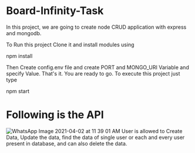 # Board-Infinity-Task
In this project, we are going to create node CRUD application with express and mongodb.

To Run this project Clone it and install modules using

npm install


Then Create config.env file and create PORT and MONGO_URI Variable and specify Value. That's it. You are ready to go. To execute this project just type

npm start

# Following is the API
![WhatsApp Image 2021-04-02 at 11 39 01 AM](https://user-images.githubusercontent.com/57134054/113386649-508ae200-93a8-11eb-8ee7-89900fadb454.jpeg)
User is allowed to Create Data, Update the data, find the data of single user or each and every user present in database, and can also delete the data.

